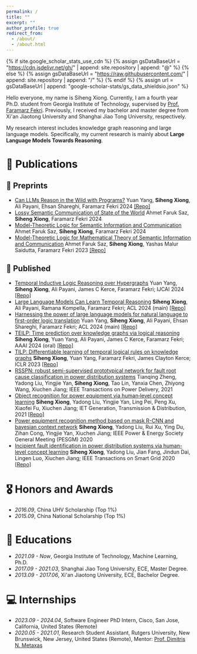 ```yaml
---
permalink: /
title: ""
excerpt: ""
author_profile: true
redirect_from: 
  - /about/
  - /about.html
---
```


{% if site.google_scholar_stats_use_cdn %}
{% assign gsDataBaseUrl = "https://cdn.jsdelivr.net/gh/" | append: site.repository | append: "@" %}
{% else %}
{% assign gsDataBaseUrl = "https://raw.githubusercontent.com/" | append: site.repository | append: "/" %}
{% endif %}
{% assign url = gsDataBaseUrl | append: "google-scholar-stats/gs_data_shieldsio.json" %}

<span class='anchor' id='about-me'></span>

Hello everyone, my name is Siheng Xiong. Currently, I am a fourth year Ph.D. student from Georgia Institute of Technology, supervised by [Prof. Faramarz Fekri](https://fekri.ece.gatech.edu/). Previously, I received my bachelor and master degree from Xi'an Jiaotong University and Shanghai Jiao Tong University, respectively. 

My research interest includes knowledge graph reasoning and large language models. Specifically, my current research is mainly about **Large Language Models Towards Reasoning**. 

# 📝 Publications 

## 📝 Preprints
- [Can LLMs Reason in the Wild with Programs?](https://arxiv.org/abs/2406.13764) Yuan Yang, **Siheng Xiong**, Ali Payani, Ehsan Shareghi, Faramarz Fekri 2024 [[Repo]](https://github.com/gblackout/Reason-in-the-Wild)
- [Lossy Semantic Communication of State of the World](https://drive.google.com/file/d/1p-uTaS-Ju3KugJ00_-VuBg-mLl0SnsRe/view?usp=sharing) Ahmet Faruk Saz, **Siheng Xiong**, Faramarz Fekri 2024 
- [Model-Theoretic Logic for Semantic Information and Communication](https://drive.google.com/file/d/1GycWhBTLlAn4JssdFXIEXv6trThR2BIs/view?usp=sharing) Ahmet Faruk Saz, **Siheng Xiong**, Faramarz Fekri 2024
- [Model-Theoretic Logic for Mathematical Theory of Semantic Information and Communication](https://arxiv.org/abs/2401.17556) Ahmet Faruk Saz, **Siheng Xiong**, Yashas Malur Saidutta, Faramarz Fekri 2023 [[Repo]](https://github.com/xiongsiheng/Inductive-Semantic-Communication-Dataset)

## 📝 Published
- [Temporal Inductive Logic Reasoning over Hypergraphs](https://scholar.google.com/scholar?oi=bibs&cluster=2305718584835897141&btnI=1&hl=en) Yuan Yang, **Siheng Xiong**, Ali Payani, James C Kerce, Faramarz Fekri; IJCAI 2024 [[Repo]](https://github.com/gblackout/TILR)
- [Large Language Models Can Learn Temporal Reasoning](https://arxiv.org/abs/2401.06853) **Siheng Xiong**, Ali Payani, Ramana Kompella, Faramarz Fekri; ACL 2024 (main) [[Repo]](https://github.com/xiongsiheng/TG-LLM)
- [Harnessing the power of large language models for natural language to first-order logic translation](https://arxiv.org/abs/2305.15541) Yuan Yang, **Siheng Xiong**, Ali Payani, Ehsan Shareghi, Faramarz Fekri; ACL 2024 (main) [[Repo]](https://github.com/gblackout/LogicLLaMA)
- [TEILP: Time prediction over knowledge graphs via logical reasoning](https://ojs.aaai.org/index.php/AAAI/article/view/29544) **Siheng Xiong**, Yuan Yang, Ali Payani, James C Kerce, Faramarz Fekri; AAAI 2024 (oral) [[Repo]](https://github.com/xiongsiheng/TEILP)
- [TILP: Differentiable learning of temporal logical rules on knowledge graphs](https://openreview.net/forum?id=_X12NmQKvX) **Siheng Xiong**, Yuan Yang, Faramarz Fekri, James Clayton Kerce; ICLR 2023 [[Repo]](https://github.com/xiongsiheng/TILP)
- [RSSPN: robust semi-supervised prototypical network for fault root cause classification in power distribution systems](https://ieeexplore.ieee.org/abstract/document/9606537) Tianqing Zheng, Yadong Liu, Yingjie Yan, **Siheng Xiong**, Tao Lin, Yanxia Chen, Zhiyong Wang, Xiuchen Jiang; IEEE Transactions on Power Delivery, 2021
- [Object recognition for power equipment via human‐level concept learning](https://ietresearch.onlinelibrary.wiley.com/doi/full/10.1049/gtd2.12088) **Siheng Xiong**, Yadong Liu, Yingjie Yan, Ling Pei, Peng Xu, Xiaofei Fu, Xiuchen Jiang; IET Generation, Transmission & Distribution, 2021 [[Repo]](https://github.com/xiongsiheng/Power-equipment-image-dataset)
- [Power equipment recognition method based on mask R-CNN and bayesian context network](https://ieeexplore.ieee.org/abstract/document/9281755) **Siheng Xiong**, Yadong Liu, Rui Xu, Ying Du, Zihan Cong, Yingjie Yan, Xiuchen Jiang; IEEE Power & Energy Society General Meeting (PESGM) 2020
- [Incipient fault identification in power distribution systems via human-level concept learning](https://ieeexplore.ieee.org/abstract/document/9094224) **Siheng Xiong**, Yadong Liu, Jian Fang, Jindun Dai, Lingen Luo, Xiuchen Jiang; IEEE Transactions on Smart Grid 2020 [[Repo]](https://github.com/xiongsiheng/Incipient-fault-waveform-dataset)


# 🎖 Honors and Awards
- *2016.09*, China UHV Scholarship (Top 1%)
- *2015.09*, China National Scholarship (Top 1%)

# 📖 Educations
- *2021.09 - Now*, Georgia Institute of Technology, Machine Learning, Ph.D.
- *2017.09 - 2021.03*, Shanghai Jiao Tong University, ECE, Master Degree.
- *2013.09 - 2017.06*, Xi'an Jiaotong University, ECE, Bachelor Degree. 

# 💻 Internships
- *2023.09 - 2024.04*, Software Engineer PhD Intern, Cisco, San Jose, California, United States (Remote)
- *2020.05 - 2021.01*, Research Student Assistant, Rutgers University, New Brunswick, New Jersey, United States (Remote), Mentor: [Prof. Dimitris N. Metaxas](https://scholar.google.com/citations?user=a7VNhCIAAAAJ)

